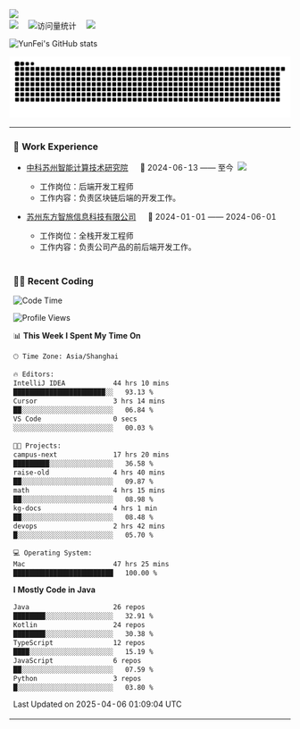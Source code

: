   <!-- dynamic typing effect 动态打字效果 -->
  <div>
    <a href="http://yunfei.plus">
      <img src="https://readme-typing-svg.demolab.com?font=Fira+Code&pause=1000&width=435&lines=console.log(%22Hello%2C%20World%22);祝您今天愉快!&center=true&size=27" />
    </a>
  </div>

  <div>
    <a href="http://yunfei.plus/"><img src="https://img.shields.io/badge/Website-博客-8c36db" /></a>&emsp;
    <!-- visitor -->
    <img src="https://komarev.com/ghpvc/?username=yunfeidog&label=Views&color=orange&style=flat" alt="访问量统计" />&emsp;
    <!-- wakatime -->    
    <a href="https://wakatime.com/@yunfeidog"><img src="https://wakatime.com/badge/user/42d0678c-368b-448b-9a77-5d21c5b55352.svg" /></a>
  </div>

![YunFei's GitHub stats](https://github-readme-stats.vercel.app/api?username=yunfeidog)

![snake](./dist/github-contribution-grid-snake.svg)


<table>

<tr><td>

### 🏢 Work Experience

<img align="right" width="88" src="https://cdn.jsdelivr.net/gh/yunfeidog/yunfeidog/assets/images/yuanze.png" />

- [中科苏州智能计算技术研究院](http://iict.ac.cn/sy) &emsp; 📌 2024-06-13 —— 至今

    - 工作岗位：后端开发工程师
    - 工作内容：负责区块链后端的开发工作。

- [苏州东方智旅信息科技有限公司](http://www.leyoobao.com/) &emsp; 📌 2024-01-01 —— 2024-06-01

    - 工作岗位：全栈开发工程师
    - 工作内容：负责公司产品的前后端开发工作。

</td></tr>

<tr><td>

### 👩‍💻 Recent Coding

<!--START_SECTION:waka-->
![Code Time](http://img.shields.io/badge/Code%20Time-2%2C819%20hrs%2029%20mins-blue)

![Profile Views](http://img.shields.io/badge/Profile%20Views-0-blue)

📊 **This Week I Spent My Time On** 

```text
🕑︎ Time Zone: Asia/Shanghai

🔥 Editors: 
IntelliJ IDEA            44 hrs 10 mins      ███████████████████████░░   93.13 % 
Cursor                   3 hrs 14 mins       ██░░░░░░░░░░░░░░░░░░░░░░░   06.84 % 
VS Code                  0 secs              ░░░░░░░░░░░░░░░░░░░░░░░░░   00.03 % 

🐱‍💻 Projects: 
campus-next              17 hrs 20 mins      █████████░░░░░░░░░░░░░░░░   36.58 % 
raise-old                4 hrs 40 mins       ██░░░░░░░░░░░░░░░░░░░░░░░   09.87 % 
math                     4 hrs 15 mins       ██░░░░░░░░░░░░░░░░░░░░░░░   08.98 % 
kg-docs                  4 hrs 1 min         ██░░░░░░░░░░░░░░░░░░░░░░░   08.48 % 
devops                   2 hrs 42 mins       █░░░░░░░░░░░░░░░░░░░░░░░░   05.70 % 

💻 Operating System: 
Mac                      47 hrs 25 mins      █████████████████████████   100.00 % 
```

**I Mostly Code in Java** 

```text
Java                     26 repos            ████████░░░░░░░░░░░░░░░░░   32.91 % 
Kotlin                   24 repos            ████████░░░░░░░░░░░░░░░░░   30.38 % 
TypeScript               12 repos            ████░░░░░░░░░░░░░░░░░░░░░   15.19 % 
JavaScript               6 repos             ██░░░░░░░░░░░░░░░░░░░░░░░   07.59 % 
Python                   3 repos             █░░░░░░░░░░░░░░░░░░░░░░░░   03.80 % 
```




 Last Updated on 2025-04-06 01:09:04 UTC
<!--END_SECTION:waka-->

</td></tr>
<table>
